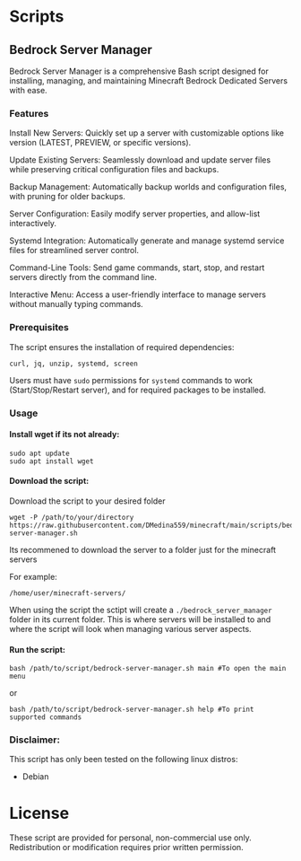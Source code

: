 # Scripts

## Bedrock Server Manager

Bedrock Server Manager is a comprehensive Bash script designed for installing, managing, and maintaining Minecraft Bedrock Dedicated Servers with ease.

### Features

Install New Servers: Quickly set up a server with customizable options like version (LATEST, PREVIEW, or specific versions).

Update Existing Servers: Seamlessly download and update server files while preserving critical configuration files and backups.

Backup Management: Automatically backup worlds and configuration files, with pruning for older backups.

Server Configuration: Easily modify server properties, and allow-list interactively.

Systemd Integration: Automatically generate and manage systemd service files for streamlined server control.

Command-Line Tools: Send game commands, start, stop, and restart servers directly from the command line.

Interactive Menu: Access a user-friendly interface to manage servers without manually typing commands.

### Prerequisites

The script ensures the installation of required dependencies:

`curl, jq, unzip, systemd, screen`

Users must have `sudo` permissions for `systemd` commands to work (Start/Stop/Restart server), and for required packages to be installed.

### Usage

#### Install wget if its not already:

```
sudo apt update
sudo apt install wget
```

#### Download the script:

Download the script to your desired folder

```
wget -P /path/to/your/directory https://raw.githubusercontent.com/DMedina559/minecraft/main/scripts/bedrock-server-manager.sh
```
Its recommened to download the server to a folder just for the minecraft servers

For example:

`/home/user/minecraft-servers/`

When using the script the sctipt will create a `./bedrock_server_manager` folder in its current folder. This is where servers will be installed to and where the script will look when managing various server aspects.

#### Run the script:

```
bash /path/to/script/bedrock-server-manager.sh main #To open the main menu
```
or

```
bash /path/to/script/bedrock-server-manager.sh help #To print supported commands
```
### Disclaimer:

This script has only been tested on the following linux distros:

- Debian

# License

These script are provided for personal, non-commercial use only. Redistribution or modification requires prior written permission.
